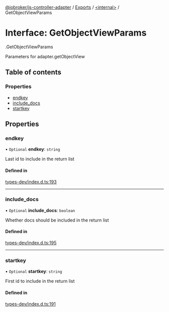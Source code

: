 [@iobroker/js-controller-adapter](../README.md) / [Exports](../modules.md) / [<internal\>](../modules/internal_.md) / GetObjectViewParams

# Interface: GetObjectViewParams

[<internal>](../modules/internal_.md).GetObjectViewParams

Parameters for adapter.getObjectView

## Table of contents

### Properties

- [endkey](internal_.GetObjectViewParams.md#endkey)
- [include\_docs](internal_.GetObjectViewParams.md#include_docs)
- [startkey](internal_.GetObjectViewParams.md#startkey)

## Properties

### endkey

• `Optional` **endkey**: `string`

Last id to include in the return list

#### Defined in

[types-dev/index.d.ts:193](https://github.com/ioBroker/ioBroker.js-controller/blob/2682873d/packages/types-dev/index.d.ts#L193)

___

### include\_docs

• `Optional` **include\_docs**: `boolean`

Whether docs should be included in the return list

#### Defined in

[types-dev/index.d.ts:195](https://github.com/ioBroker/ioBroker.js-controller/blob/2682873d/packages/types-dev/index.d.ts#L195)

___

### startkey

• `Optional` **startkey**: `string`

First id to include in the return list

#### Defined in

[types-dev/index.d.ts:191](https://github.com/ioBroker/ioBroker.js-controller/blob/2682873d/packages/types-dev/index.d.ts#L191)
